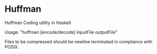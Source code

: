 # Huffman
Huffman Coding utility in Haskell

Usage: "huffman \[encode/decode\] inputFile outputFile"

Files to be compressed should be newline terminated in compliance with POSIX.
